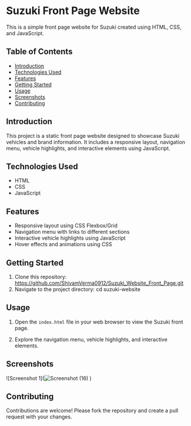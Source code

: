 # Suzuki Front Page Website

This is a simple front page website for Suzuki created using HTML, CSS, and JavaScript.

## Table of Contents

- [Introduction](#introduction)
- [Technologies Used](#technologies-used)
- [Features](#features)
- [Getting Started](#getting-started)
- [Usage](#usage)
- [Screenshots](#screenshots)
- [Contributing](#contributing)

## Introduction

This project is a static front page website designed to showcase Suzuki vehicles and brand information. It includes a responsive layout, navigation menu, vehicle highlights, and interactive elements using JavaScript.

## Technologies Used

- HTML
- CSS
- JavaScript

## Features

- Responsive layout using CSS Flexbox/Grid
- Navigation menu with links to different sections
- Interactive vehicle highlights using JavaScript
- Hover effects and animations using CSS

## Getting Started

1. Clone this repository: https://github.com/ShivamVerma0912/Suzuki_Website_Front_Page.git
2. Navigate to the project directory: cd suzuki-website

## Usage

1. Open the `index.html` file in your web browser to view the Suzuki front page.

2. Explore the navigation menu, vehicle highlights, and interactive elements.

## Screenshots

![Screenshot 1](![Screenshot (16)](https://github.com/ShivamVerma0912/Suzuki_Website_Front_Page/assets/97934625/d6c5c452-976e-413e-810c-1efa2c3f4c4c)
)


## Contributing

Contributions are welcome! Please fork the repository and create a pull request with your changes.
